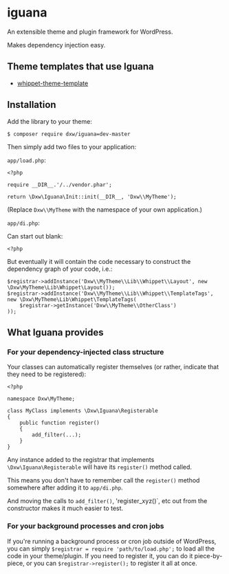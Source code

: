 # iguana

An extensible theme and plugin framework for WordPress.

Makes dependency injection easy.

## Theme templates that use Iguana

- [whippet-theme-template](https://github.com/dxw/whippet-theme-template)

## Installation

Add the library to your theme:

    $ composer require dxw/iguana=dev-master

Then simply add two files to your application:

`app/load.php`:

```
<?php

require __DIR__.'/../vendor.phar';

return \Dxw\Iguana\Init::init(__DIR__, 'Dxw\\MyTheme');
```

(Replace `Dxw\\MyTheme` with the namespace of your own application.)

`app/di.php`:

Can start out blank:

```
<?php
```

But eventually it will contain the code necessary to construct the dependency graph of your code, i.e.:

```
$registrar->addInstance('Dxw\\MyTheme\\Lib\\Whippet\\Layout', new \Dxw\MyTheme\Lib\Whippet\Layout());
$registrar->addInstance('Dxw\\MyTheme\\Lib\\Whippet\\TemplateTags', new \Dxw\MyTheme\Lib\Whippet\TemplateTags(
    $registrar->getInstance('Dxw\\MyTheme\\OtherClass')
));
```

## What Iguana provides

### For your dependency-injected class structure

Your classes can automatically register themselves (or rather, indicate that they need to be registered):

```
<?php

namespace Dxw\MyTheme;

class MyClass implements \Dxw\Iguana\Registerable
{
    public function register()
    {
        add_filter(...);
    }
}
```

Any instance added to the registrar that implements `\Dxw\Iguana\Registerable` will have its `register()` method called.

This means you don't have to remember call the `register()` method somewhere after adding it to `app/di.php`.

And moving the calls to `add_filter()`, 'register_xyz()`, etc out from the constructor makes it much easier to test.

### For your background processes and cron jobs

If you're running a background process or cron job outside of WordPress, you can simply `$registrar = require 'path/to/load.php';` to load all the code in your theme/plugin. If you need to register it, you can do it piece-by-piece, or you can `$registrar->register();` to register it all at once.
